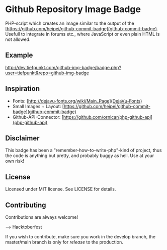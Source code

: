 # Github Repository Image Badge
PHP-script which creates an image similar to the output of the [https://github.com/heipei/github-commit-badge](github-commit-badge). Usefull to integrate in forums etc., where JavaScript or even plain HTML is not allowed.

## Example
http://dev.tiefpunkt.com/github-img-badge/badge.php?user=tiefpunkt&repo=github-img-badge    

## Inspiration
* Fonts: [http://dejavu-fonts.org/wiki/Main_Page](DejaVu-Fonts)
* Small Images + Layout: [https://github.com/heipei/github-commit-badge](github-commit-badge)
* Github-API-Connector: [https://github.com/ornicar/php-github-api](php-github-api)

## Disclaimer
This badge has been a "remember-how-to-write-php"-kind of project, thus the code is anything but pretty, and probably buggy as hell. Use at your own risk!

## License
Licensed under MIT license. See LICENSE for details.


## Contributing

Contributions are always welcome!

--> Hacktoberfest

If you wish to contribute, make sure you work in the develop branch, the master/main branch is only for *release* to the production.
